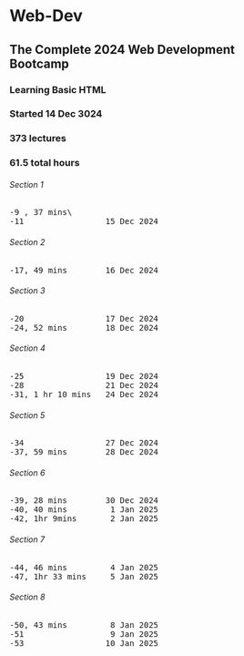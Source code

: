 # Web-Dev 
## The Complete 2024 Web Development Bootcamp
### Learning Basic HTML
### Started 14 Dec 3024
### 373 lectures
### 61.5 total hours

###### Section 1
<pre>
-9 , 37 mins\
-11                 15 Dec 2024
</pre>
###### Section 2
<pre>
-17, 49 mins        16 Dec 2024
</pre>
###### Section 3
<pre>
-20                 17 Dec 2024
-24, 52 mins        18 Dec 2024
</pre>
###### Section 4
<pre>
-25                 19 Dec 2024
-28                 21 Dec 2024
-31, 1 hr 10 mins   24 Dec 2024
</pre>
###### Section  5
<pre>
-34                 27 Dec 2024
-37, 59 mins        28 Dec 2024
</pre>
###### Section  6
<pre>
-39, 28 mins        30 Dec 2024
-40, 40 mins         1 Jan 2025
-42, 1hr 9mins       2 Jan 2025
</pre>
###### Section  7
<pre>
-44, 46 mins         4 Jan 2025
-47, 1hr 33 mins     5 Jan 2025
</pre>
###### Section  8
<pre>
-50, 43 mins         8 Jan 2025
-51                  9 Jan 2025
-53                 10 Jan 2025
</pre>
